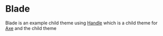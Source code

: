 # Blade

Blade is an example child theme using [Handle](https://github.com/adampatterson/Handle) which is a child theme for [Axe](https://github.com/adampatterson/Axe) and the child theme 